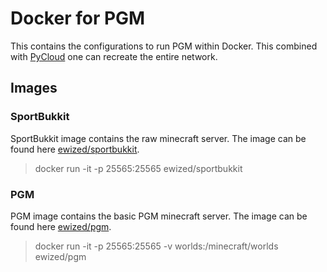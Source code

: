 # Docker for PGM

This contains the configurations to run PGM within Docker.
This combined with [PyCloud](https://github.com/Year4000/PyCloud) one can
recreate the entire network.

## Images

### SportBukkit

SportBukkit image contains the raw minecraft server.
The image can be found here [ewized/sportbukkit](https://hub.docker.com/r/ewized/sportbukkit/).

> docker run -it -p 25565:25565 ewized/sportbukkit

### PGM

PGM image contains the basic PGM minecraft server.
The image can be found here [ewized/pgm](https://hub.docker.com/r/ewized/pgm/).

> docker run -it -p 25565:25565 -v worlds:/minecraft/worlds ewized/pgm
